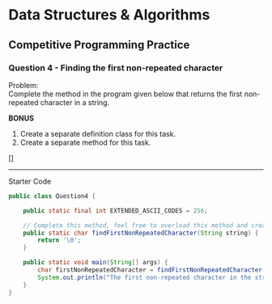 # Data Structures & Algorithms

## Competitive Programming Practice

### Question 4 - Finding the first non-repeated character

Problem:  
Complete the method in the program given below that returns the first non-repeated character in a string.

**BONUS**

1. Create a separate definition class for this task.
2. Create a separate method for this task.

[]

---

Starter Code

```java
public class Question4 {

    public static final int EXTENDED_ASCII_CODES = 256;

    // Complete this method, feel free to overload this method and create an alternate approach for the solution
    public static char findFirstNonRepeatedCharacter(String string) {
        return '\0';
    }

    public static void main(String[] args) {
        char firstNonRepeatedCharacter = findFirstNonRepeatedCharacter("Java is Awesome!");
        System.out.println("The first non-repeated character in the string is: '" + firstNonRepeatedCharacter + "'.");
    }
}

```